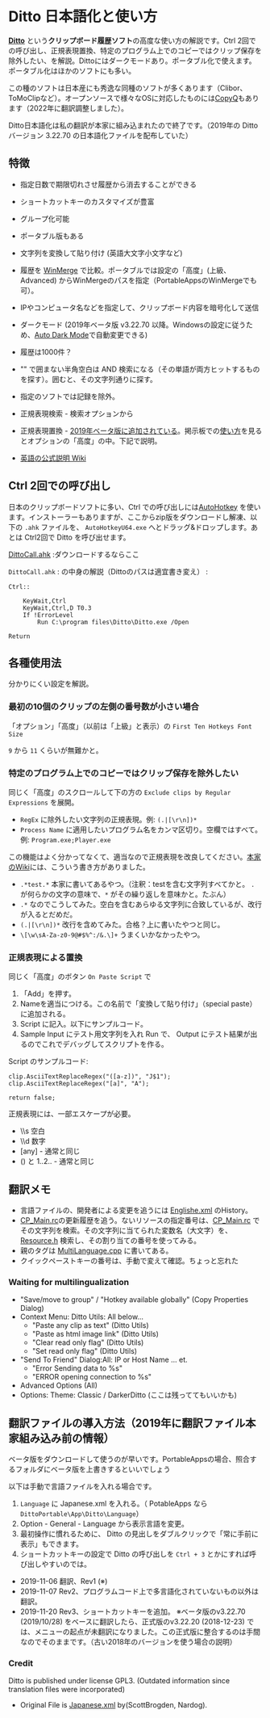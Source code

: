 # Ditto 日本語化と使い方
[**Ditto**](https://ditto-cp.sourceforge.io/) という**クリップボード履歴ソフト**の高度な使い方の解説です。Ctrl 2回での呼び出し、正規表現置換、特定のプログラム上でのコピーではクリップ保存を除外したい、を解説。Dittoにはダークモードあり。ポータブル化で使えます。ポータブル化はほかのソフトにも多い。

この種のソフトは日本産にも秀逸な同種のソフトが多くあります（Clibor、ToMoClipなど）。オープンソースで様々なOSに対応したものには[CopyQ](https://hluk.github.io/CopyQ/)もあります（2022年に翻訳調整しました）。

Ditto日本語化は私の翻訳が本家に組み込まれたので終了です。（2019年の Ditto バージョン 3.22.70 の日本語化ファイルを配布していた）

## 特徴
- 指定日数で期限切れさせ履歴から消去することができる
- ショートカットキーのカスタマイズが豊富
- グループ化可能
- ポータブル版もある
- 文字列を変換して貼り付け (英語大文字小文字など)
- 履歴を [WinMerge](https://winmergejp.bitbucket.io/) で比較。ポータブルでは設定の「高度」(上級、Advanced) からWinMergeのパスを指定（PortableAppsのWinMergeでも可）。
- IPやコンピュータ名などを指定して、クリップボード内容を暗号化して送信
- ダークモード (2019年ベータ版 v3.22.70 以降。Windowsの設定に従うため、[Auto Dark Mode](https://github.com/Armin2208/Windows-Auto-Night-Mode)で自動変更できる)

- 履歴は1000件？
- "" で囲まない半角空白は AND 検索になる（その単語が両方ヒットするものを探す）。囲むと、その文字列通りに探す。
- 指定のソフトでは記録を除外。
- 正規表現検索 - 検索オプションから
- 正規表現置換 - [2019年ベータ版に追加されている](https://sourceforge.net/p/ditto-cp/ditto/ci/0fbe9a6625b45dd20ac5ad27d93998bc2c8f86d5/)。掲示板での[使い方](https://sourceforge.net/p/ditto-cp/discussion/287510/thread/2e47593585/)を見るとオプションの「高度」の中。下記で説明。

- [英語の公式説明 Wiki](https://github.com/sabrogden/Ditto/wiki)

## Ctrl 2回での呼び出し
日本のクリップボードソフトに多い、Ctrl での呼び出しには[AutoHotkey](https://autohotkey.com/download/) を使います。インストーラーもありますが、ここからzip版をダウンロードし解凍、以下の `.ahk` ファイルを、 `AutoHotkeyU64.exe` へとドラッグ&ドロップします。あとは Ctrl2回で Ditto を呼び出せます。

[DittoCall.ahk](DittoCall.ahk) :ダウンロードするならここ

`DittoCall.ahk` : の中身の解説（Dittoのパスは適宜書き変え） : 
```
Ctrl::

    KeyWait,Ctrl
    KeyWait,Ctrl,D T0.3
    If !ErrorLevel
        Run C:\program files\Ditto\Ditto.exe /Open

Return
```

## 各種使用法
分かりにくい設定を解説。

### 最初の10個のクリップの左側の番号数が小さい場合
「オプション」「高度」（以前は「上級」と表示）の `First Ten Hotkeys Font Size`

`9` から `11` くらいが無難かと。

### 特定のプログラム上でのコピーではクリップ保存を除外したい
同じく「高度」のスクロールして下の方の `Exclude clips by Regular Expressions` を展開。

* `RegEx` に除外したい文字列の正規表現。例: `(.|[\r\n])*`
* `Process Name` に適用したいプログラム名をカンマ区切り。空欄ではすべて。例: `Program.exe;Player.exe`

この機能はよく分かってなくて、適当なので正規表現を改良してください。[本家のWiki](https://sourceforge.net/p/ditto-cp/wiki/Excluding%20clip%20from%20saving/)には、こういう書き方がありました。

* `.*test.*` 本家に書いてあるやつ。（注釈：testを含む文字列すべてかと。 `.` が何らかの文字の意味で、`*` がその繰り返しを意味かと。たぶん）
* `.*` なのでこうしてみた。空白を含むあらゆる文字列に合致しているが、改行が入るとだめだ。
* `(.|[\r\n])*` 改行を含めてみた。合格？上に書いたやつと同じ。
* `\[\w\sA-Za-z0-9@#$%^:/&.\]+` うまくいかなかったやつ。

### 正規表現による置換
同じく「高度」のボタン `On Paste Script` で
1. 「Add」を押す。
2. Nameを適当につける。この名前で「変換して貼り付け」（special paste）に追加される。
3. Script に記入。以下にサンプルコード。
4. Sample Input にテスト用文字列を入れ Run で、 Output にテスト結果が出るのでこれでデバッグしてスクリプトを作る。

Script のサンプルコード:
```
clip.AsciiTextReplaceRegex("([a-z])", "J$1");
clip.AsciiTextReplaceRegex("[a]", "A");

return false;
```

正規表現には、一部エスケープが必要。
* \\\\s 空白
* \\\\d 数字
* [any] - 通常と同じ
* () と $1..$2.. - 通常と同じ

## 翻訳メモ
- 言語ファイルの、開発者による変更を追うには [Englishe.xml](https://github.com/sabrogden/Ditto/blob/master/Debug/Language/English.xml) のHistory。
- [CP_Main.rc](
https://github.com/sabrogden/Ditto/blob/master/CP_Main.rc)の更新履歴を追う。ないリソースの指定番号は、[CP_Main.rc](
https://github.com/sabrogden/Ditto/blob/master/CP_Main.rc) でその文字列を検索。その文字列に当てられた変数名（大文字）を、[Resource.h](https://github.com/sabrogden/Ditto/blob/master/src/Resource.h) 検索し、その割り当ての番号を使ってみる。
- 親のタグは [MultiLanguage.cpp](https://github.com/sabrogden/Ditto/blob/master/src/MultiLanguage.cpp) に書いてある。
- クイックペーストキーの番号は、手動で変えて確認。ちょっと忘れた

### Waiting for multilingualization
- "Save/move to group" / "Hotkey available globally" (Copy Properties Dialog)
- Context Menu: Ditto Utils: All below...
    - "Paste any clip as text" (Ditto Utils)
    - "Paste as html image link" (Ditto Utils)
    - "Clear read only flag" (Ditto Utils)
    - "Set read only flag" (Ditto Utils)
- "Send To Friend" Dialog:All: IP or Host Name ... et.
    - "Error Sending data to %s"
    - "ERROR opening connection to %s"
- Advanced Options (All)
- Options: Theme: Classic / DarkerDitto (ここは残っててもいいかも)

## 翻訳ファイルの導入方法（2019年に翻訳ファイル本家組み込み前の情報）
ベータ版をダウンロードして使うのが早いです。PortableAppsの場合、照合するフォルダにベータ版を上書きするといいでしょう

以下は手動で言語ファイルを入れる場合です。

1. `Language` に Japanese.xml を入れる。（ PotableApps なら `DittoPortable\App\Ditto\Language`） 
2. Option - General - Language から表示言語を変更。
3. 最初操作に慣れるために、 Ditto の見出しをダブルクリックで「常に手前に表示」もできます。
4. ショートカットキーの設定で Ditto の呼び出しを  `Ctrl + 3` とかにすれば呼び出しやすいのでは。

- 2019-11-06 翻訳、Rev1 (※)
- 2019-11-07 Rev2、プログラムコード上で多言語化されていないもの以外は翻訳。
- 2019-11-20 Rev3、ショートカットキーを追加。
※ベータ版のv3.22.70 (2019/10/28) をベースに翻訳したら、正式版のv3.22.20 (2018-12-23) では、メニューの起点が未翻訳になりました。この正式版に整合するのは手間なのでそのままです。（古い2018年のバージョンを使う場合の説明）

### Credit
Ditto is published under license GPL3. (Outdated information since translation files were incorporated)

- Original File is  [Japanese.xml](https://github.com/sabrogden/Ditto/blob/master/Debug/Language/Japanese.xml) by(ScottBrogden, Nardog).

